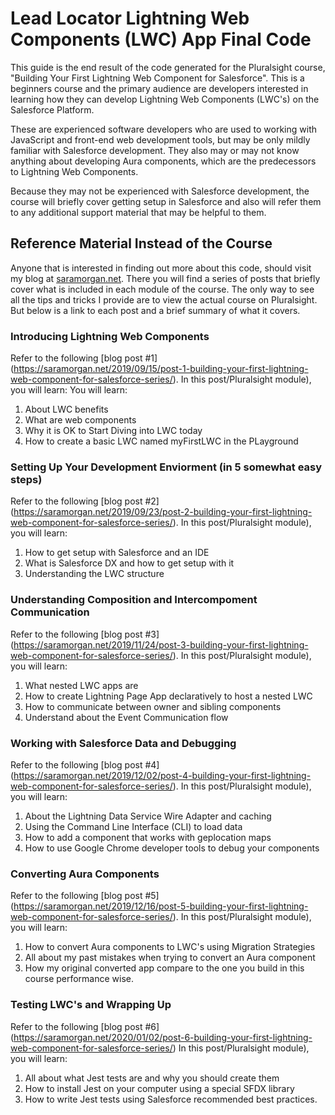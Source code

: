 # Lead Locator Lightning Web Components (LWC) App Final Code

This guide is the end result of the code generated for the Pluralsight course, "Building Your First Lightning Web Component for Salesforce". This is a beginners course and the primary audience are developers interested in learning how they can develop Lightning Web Components (LWC's) on the Salesforce Platform. 

These are experienced software developers who are used to working with JavaScript and front-end web development tools, but may be only mildly familiar with Salesforce development. They also may or may not know anything about developing Aura components, which are the predecessors to Lightning Web Components. 

Because they may not be experienced with Salesforce development, the course will briefly cover getting setup in Salesforce and also will refer them to any additional support material that may be helpful to them.

## Reference Material Instead of the Course

Anyone that is interested in finding out more about this code, should visit my blog at <a href="https://saramorgan.net"  target="blank">saramorgan.net</a>. There you will find a series of posts that briefly cover what is included in each module of the course. The only way to see all the tips and tricks I provide are to view the actual course on Pluralsight. But below is a link to each post and a brief summary of what it covers.

### Introducing Lightning Web Components

Refer to the following [blog post #1] (https://saramorgan.net/2019/09/15/post-1-building-your-first-lightning-web-component-for-salesforce-series/). 
In this post/Pluralsight module), you will learn:
You will learn:
1. About LWC benefits
2. What are web components
3. Why it is OK to Start Diving into LWC today
4. How to create a basic LWC named myFirstLWC in the PLayground

### Setting Up Your Development Enviorment (in 5 somewhat easy steps)

Refer to the following [blog post #2] (https://saramorgan.net/2019/09/23/post-2-building-your-first-lightning-web-component-for-salesforce-series/).
In this post/Pluralsight module), you will learn:
1. How to get setup with Salesforce and an IDE
2. What is Salesforce DX and how to get setup with it
3. Understanding the LWC structure

### Understanding Composition and Intercompoment Communication

Refer to the following [blog post #3] (https://saramorgan.net/2019/11/24/post-3-building-your-first-lightning-web-component-for-salesforce-series/). 
In this post/Pluralsight module), you will learn:
1. What nested LWC apps are
2. How to create Lightning Page App declaratively to host a nested LWC
3. How to communicate between owner and sibling components
4. Understand about the Event Communication flow

### Working with Salesforce Data and Debugging

Refer to the following [blog post #4] (https://saramorgan.net/2019/12/02/post-4-building-your-first-lightning-web-component-for-salesforce-series/). 
In this post/Pluralsight module), you will learn:
1. About the Lightning Data Service Wire Adapter and caching
2. Using the Command Line Interface (CLI) to load data
3. How to add a component that works with geplocation maps
4. How to use Google Chrome developer tools to debug your components

### Converting Aura Components

Refer to the following [blog post #5] (https://saramorgan.net/2019/12/16/post-5-building-your-first-lightning-web-component-for-salesforce-series/). 
In this post/Pluralsight module), you will learn:
1. How to convert Aura components to LWC's using Migration Strategies
2. All about my past mistakes when trying to convert an Aura component
3. How my original converted app compare to the one you build in this course performance wise.

### Testing LWC's and Wrapping Up

Refer to the following [blog post #6] (https://saramorgan.net/2020/01/02/post-6-building-your-first-lightning-web-component-for-salesforce-series/) 
In this post/Pluralsight module), you will learn:
1. All about what Jest tests are and why you should create them
2. How to install Jest on your computer using a special SFDX library
3. How to write Jest tests using Salesforce recommended best practices.
